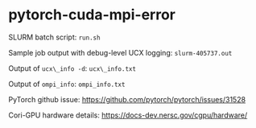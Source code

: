 # pytorch-cuda-mpi-error

SLURM batch script: `run.sh`

Sample job output with debug-level UCX logging: `slurm-405737.out`

Output of `ucx\_info -d`: `ucx\_info.txt`

Output of `ompi_info`: `ompi_info.txt`

PyTorch github issue: https://github.com/pytorch/pytorch/issues/31528

Cori-GPU hardware details: https://docs-dev.nersc.gov/cgpu/hardware/
